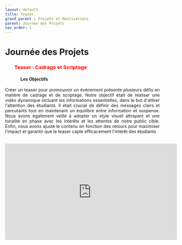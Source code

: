```yaml
---
layout: default
title: Teaser
grand_parent : Projets et Réalisations
parent: Journée des Projets
nav_order: 1
---
```


<h1><strong>Journée des Projets</strong></h1>

<h3 style="margin-left: 30px; color: red; ">Teaser : Cadrage et Scriptage </h3>

<h4 style="margin-left: 50px;"><strong>Les Objectifs</strong></h4>

<p align="justify">Créer un teaser pour promouvoir un événement présente plusieurs défis en matière de cadrage et de scriptage. Notre objectif était de réaliser une vidéo dynamique incluant les informations essentielles, dans le but d'attirer l'attention des étudiants. Il était crucial de définir des messages clairs et percutants tout en maintenant un équilibre entre information et suspense. Nous avons également veillé à adopter un style visuel attrayant et une tonalité en phase avec les intérêts et les attentes de notre public cible. Enfin, nous avons ajusté le contenu en fonction des retours pour maximiser l'impact et garantir que le teaser capte efficacement l'intérêt des étudiants</p>

<br>

<div style="text-align: center;">
  <iframe width="560" height="315" src="https://www.youtube.com/embed/UPZuvqIs5k4" title="YouTube video player" frameborder="0" allow="accelerometer; autoplay; clipboard-write; encrypted-media; gyroscope; picture-in-picture" allowfullscreen></iframe>
</div>

